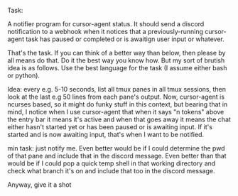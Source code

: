 Task:

A notifier program for cursor-agent status. It should send a discord 
notification to a webhook when it notices that a previously-running 
cursor-agent task has paused or completed or is awaitign user input or 
whatever.

That's the task. If you can think of a better way than below, then please by 
all means do that. Do it the best way you know how. But my sort of brutish idea 
is as follows. Use the best language for the task (I assume either bash or 
python).

Idea: every e.g. 5-10 seconds, list all tmux panes in all tmux sessions, then 
look at the last e.g 50 lines from each pane's output. Now, cursor-agent is 
ncurses based, so it might do funky stuff in this context, but bearing that in 
mind, I notice when I use cursor-agent that when it says "n tokens" above the 
entry bar it means it's active and when that goes away it means the chat either 
hasn't started yet or has been paused or is awaiting input. If it's started and 
is now awaiting input, that's when I want to be notified.

min task: just notify me. Even better would be if I could determine the pwd of 
that pane and include that in the discord message. Even better than that would 
be if I could pop a quick temp shell in that working directory and check what 
branch it's on and include that too in the discord message.

Anyway, give it a shot
